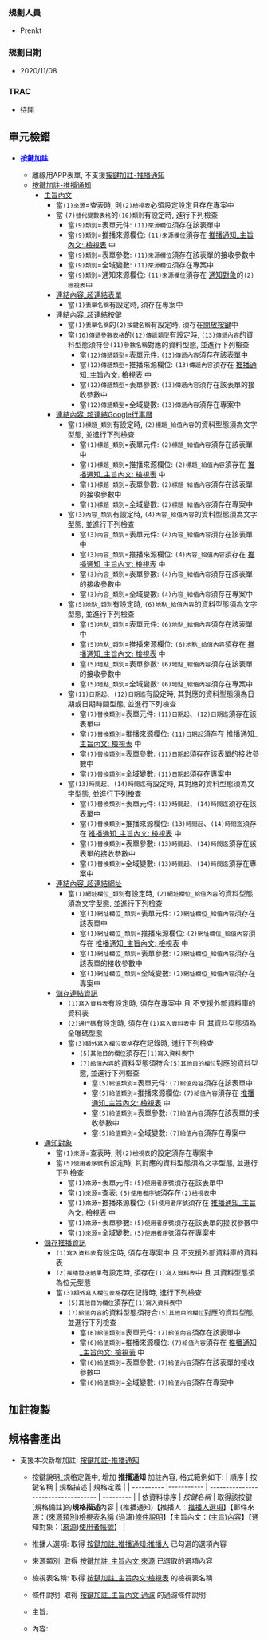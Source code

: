 ### <div id="user">規劃人員</div>
* Prenkt

### <div id="updatedate">規劃日期</div>
* 2020/11/08

### <div id="trac">TRAC</div>
* 待開


## <div id="unit-detection">單元檢錯</div>
* <p id="fieldbreak1" style="color:blue;font-weight:bold">按鍵加註</p>

    * 離線用APP表單, 不支援[按鍵加註-推播通知](link_MAENotice)
    * [按鍵加註-推播通知](link_MAENotice)
        *  [主旨內文](link_MAENotice_fieldbreak3)
            * 當`(1)來源`=查表時, 則`(2)檢視表`必須設定設定且存在專案中
            * 當 `(7)替代變數表格`的`(10)類別`有設定時, 進行下列檢查
                * 當`(9)類別`=表單元件: `(11)來源欄位`須存在該表單中
                * 當`(9)類別`=推播來源欄位: `(11)來源欄位`須存在 [推播通知_主旨內文: 檢視表][link_conentviewno] 中
                * 當`(9)類別`=表單參數: `(11)來源欄位`須存在該表單的接收參數中
                * 當`(9)類別`=全域變數: `(11)來源欄位`須存在專案中
                * 當`(9)類別`=通知來源欄位: `(11)來源欄位`須存在 [通知對象][link_MAENotice_fieldbreak4]的`(2)檢視表`中
            * [連結內容_超連結表單][link_linkform]
                * 當`(1)表單名稱`有設定時, 須存在專案中
            * [連結內容_超連結按鍵][link_linkbutton]
                * 當`(1)表單名稱`的`(2)按鍵名稱`有設定時, 須存在[開放按鍵][link_ExternalCallButton]中
                * 當`(10)傳遞參數表格`的`(12)傳遞類型`有設定時, `(13)傳遞內容`的資料型態須符合`(11)參數名稱`對應的資料型態, 並進行下列檢查
                    * 當`(12)傳遞類型`=表單元件: `(13)傳遞內容`須存在該表單中
                    * 當`(12)傳遞類型`=推播來源欄位: `(13)傳遞內容`須存在 [推播通知_主旨內文: 檢視表][link_conentviewno] 中
                    * 當`(12)傳遞類型`=表單參數: `(13)傳遞內容`須存在該表單的接收參數中
                    * 當`(12)傳遞類型`=全域變數: `(13)傳遞內容`須存在專案中
            * [連結內容_超連結Google行事曆][link_linkgooglecalendar]
                * 當`(1)標題_類別`有設定時, `(2)標題_給值內容`的資料型態須為文字型態, 並進行下列檢查
                    * 當`(1)標題_類別`=表單元件: `(2)標題_給值內容`須存在該表單中
                    * 當`(1)標題_類別`=推播來源欄位: `(2)標題_給值內容`須存在 [推播通知_主旨內文: 檢視表][link_conentviewno] 中
                    * 當`(1)標題_類別`=表單參數: `(2)標題_給值內容`須存在該表單的接收參數中
                    * 當`(1)標題_類別`=全域變數: `(2)標題_給值內容`須存在專案中
                * 當`(3)內容_類別`有設定時, `(4)內容_給值內容`的資料型態須為文字型態, 並進行下列檢查
                    * 當`(3)內容_類別`=表單元件: `(4)內容_給值內容`須存在該表單中
                    * 當`(3)內容_類別`=推播來源欄位: `(4)內容_給值內容`須存在 [推播通知_主旨內文: 檢視表][link_conentviewno] 中
                    * 當`(3)內容_類別`=表單參數: `(4)內容_給值內容`須存在該表單的接收參數中
                    * 當`(3)內容_類別`=全域變數: `(4)內容_給值內容`須存在專案中
                * 當`(5)地點_類別`有設定時, `(6)地點_給值內容`的資料型態須為文字型態, 並進行下列檢查
                    * 當`(5)地點_類別`=表單元件: `(6)地點_給值內容`須存在該表單中
                    * 當`(5)地點_類別`=推播來源欄位: `(6)地點_給值內容`須存在 [推播通知_主旨內文: 檢視表][link_conentviewno] 中
                    * 當`(5)地點_類別`=表單參數: `(6)地點_給值內容`須存在該表單的接收參數中
                    * 當`(5)地點_類別`=全域變數: `(6)地點_給值內容`須存在專案中
                * 當`(11)日期起`、`(12)日期迄`有設定時, 其對應的資料型態須為日期或日期時間型態, 並進行下列檢查
                    * 當`(7)替換類別`=表單元件: `(11)日期起`、`(12)日期迄`須存在該表單中
                    * 當`(7)替換類別`=推播來源欄位: `(11)日期起`須存在 [推播通知_主旨內文: 檢視表][link_conentviewno] 中
                    * 當`(7)替換類別`=表單參數: `(11)日期起`須存在該表單的接收參數中
                    * 當`(7)替換類別`=全域變數: `(11)日期起`須存在專案中
                * 當`(13)時間起`、`(14)時間迄`有設定時, 其對應的資料型態須為文字型態, 並進行下列檢查
                    * 當`(7)替換類別`=表單元件: `(13)時間起`、`(14)時間迄`須存在該表單中
                    * 當`(7)替換類別`=推播來源欄位: `(13)時間起`、`(14)時間迄`須存在 [推播通知_主旨內文: 檢視表][link_conentviewno] 中
                    * 當`(7)替換類別`=表單參數: `(13)時間起`、`(14)時間迄`須存在該表單的接收參數中
                    * 當`(7)替換類別`=全域變數: `(13)時間起`、`(14)時間迄`須存在專案中                
            * [連結內容_超連結網址][link_linkurl]
               * 當`(1)網址欄位_類別`有設定時, `(2)網址欄位_給值內容`的資料型態須為文字型態, 並進行下列檢查
                    * 當`(1)網址欄位_類別`=表單元件: `(2)網址欄位_給值內容`須存在該表單中
                    * 當`(1)網址欄位_類別`=推播來源欄位: `(2)網址欄位_給值內容`須存在 [推播通知_主旨內文: 檢視表][link_conentviewno] 中
                    * 當`(1)網址欄位_類別`=表單參數: `(2)網址欄位_給值內容`須存在該表單的接收參數中
                    * 當`(1)網址欄位_類別`=全域變數: `(2)網址欄位_給值內容`須存在專案中 
            * [儲存連結資訊][link_savelinkinfo]
                * `(1)寫入資料表`有設定時, 須存在專案中 且 不支援外部資料庫的資料表
                * `(2)通行碼`有設定時, 須存在`(1)寫入資料表`中 且 其資料型態須為全唯碼型態
                * 當`(3)額外寫入欄位表格`存在記錄時, 進行下列檢查
                    * `(5)其他目的欄位`須存在`(1)寫入資料表`中
                    * `(7)給值內容`的資料型態須符合`(5)其他目的欄位`對應的資料型態, 並進行下列檢查
                        * 當`(5)給值類別`=表單元件: `(7)給值內容`須存在該表單中
                        * 當`(5)給值類別`=推播來源欄位: `(7)給值內容`須存在 [推播通知_主旨內文: 檢視表][link_conentviewno] 中
                        * 當`(5)給值類別`=表單參數: `(7)給值內容`須存在該表單的接收參數中
                        * 當`(5)給值類別`=全域變數: `(7)給值內容`須存在專案中            
        * [通知對象][link_MAENotice_fieldbreak4]
            * 當`(1)來源`=查表時, 則`(2)檢視表`的設定須存在專案中
            * 當`(5)使用者序號`有設定時, 其對應的資料型態須為文字型態, 並進行下列檢查
                * 當`(1)來源`=表單元件: `(5)使用者序號`須存在該表單中
                * 當`(1)來源`=查表: `(5)使用者序號`須存在`(2)檢視表`中
                * 當`(1)來源`=推播來源欄位: `(5)使用者序號`須存在 [推播通知_主旨內文: 檢視表][link_conentviewno] 中
                * 當`(1)來源`=表單參數: `(5)使用者序號`須存在該表單的接收參數中
                * 當`(1)來源`=全域變數: `(5)使用者序號`須存在專案中
        * [儲存推播資訊][link_savenoticeinfo]
            * `(1)寫入資料表`有設定時, 須存在專案中 且 不支援外部資料庫的資料表
            * `(2)推播發送結果`有設定時, 須存在`(1)寫入資料表`中 且 其資料型態須為位元型態
            * 當`(3)額外寫入欄位表格`存在記錄時, 進行下列檢查
                * `(5)其他目的欄位`須存在`(1)寫入資料表`中
                * `(7)給值內容`的資料型態須符合`(5)其他目的欄位`對應的資料型態, 並進行下列檢查
                    * 當`(6)給值類別`=表單元件: `(7)給值內容`須存在該表單中
                    * 當`(6)給值類別`=推播來源欄位: `(7)給值內容`須存在 [推播通知_主旨內文: 檢視表][link_conentviewno] 中
                    * 當`(6)給值類別`=表單參數: `(7)給值內容`須存在該表單的接收參數中
                    * 當`(6)給值類別`=全域變數: `(7)給值內容`須存在專案中     



## <div id="annotation_copy">加註複製</div>



## <div id="specification_output">規格書產出</div>
* 支援本次新增加註: [按鍵加註-推播通知][link_MAENotice]
    * 按鍵說明_規格定義中, 增加 **推播通知** 加註內容, 格式範例如下:
    | 順序       | 按鍵名稱    | 規格描述                              | 規格定義  |
    | ---------- |----------- | -----------------------------------  | --------- |
    | 依資料排序  | *按鍵名稱*  | 取得該按鍵[規格備註]的**規格描述**內容 | (推播通知)【推播人：[推播人選項](#1)】【郵件來源：([來源類別](#2))[檢視表名稱](#3) (過濾)[條件說明](#4)】【主旨內文：([主旨](#5))[內容](#6)】【通知對象：([來源](#7))[使用者帳號](#8)】 |

    * <t id="1">推播人選項</t>: 取得 [按鍵加註_推播通知:推播人](link_sender) 已勾選的選項內容
    * <t id="2">來源類別</t>: 取得 [按鍵加註_主旨內文:來源](link_replacetype) 已選取的選項內容
    * <t id="3">檢視表名稱</t>: 取得 [按鍵加註_主旨內文:檢視表](link_conentviewno) 的檢視表名稱
    * <t id="4">條件說明</t>: 取得 [按鍵加註_主旨內文:過濾](link_contentparameterid) 的過濾條件說明
    * <t id="5">主旨</t>: 
    * <t id="6">內容</t>: 







<!-- 超連結 -->
[link_MAENotice]:MAENotice.md "按鍵加註-推播通知"
[link_MAENotice_fieldbreak2]: MAENotice.md#fieldbreak2 "欄位說明/推播人"

[link_MAENotice_fieldbreak3]: MAENotice.md#fieldbreak3 "欄位說明/主旨內文"
[link_conentviewno]:MAENotice.md#conentviewno "按鍵加註-推播通知/主旨內文/檢視表"
[link_replacetype]:MAENotice.md#replacetype "按鍵加註-推播通知/主旨內文/來源"
[link_contentparameterid]:MAENotice.md#contentparameterid "按鍵加註-推播通知/主旨內文/過濾"
[link_sender]:MAENotice.md#sender "按鍵加註-推播通知/推播人"

[link_MAENotice_fieldbreak4]: MAENotice.md#fieldbreak4 "欄位說明/通知對象"
[link_savelinkinfo]:MAENotice.md#MAENotice-SaveLinkInfo.md "儲存連結資訊"
[link_savenoticeinfo]:MAENotice.md#MAENotice-SaveNoticeInfo.md "儲存推播資訊"
[link_ExternalCallButton]:/8.10.0/IDE/Specification/ExternalCallButton/README "開放按鍵"

[link_linkform]:MAENotice-Link-Form.md "連結內容_超連結表單"
[link_linkbutton]:MAENotice-Link-Button.md "連結內容_超連結按鍵"
[link_linkgooglecalendar]:MAENotice-Link-GoogleCalendar.md "連結內容_超連結Google行事曆"
[link_linkurl]:MAENotice-Link-URL.md "連結內容_超連結網址"


